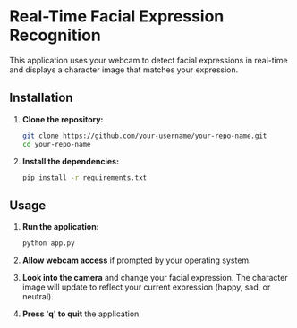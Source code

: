 # Real-Time Facial Expression Recognition

This application uses your webcam to detect facial expressions in real-time and displays a character image that matches your expression.

## Installation

1.  **Clone the repository:**
    ```bash
    git clone https://github.com/your-username/your-repo-name.git
    cd your-repo-name
    ```

2.  **Install the dependencies:**
    ```bash
    pip install -r requirements.txt
    ```

## Usage

1.  **Run the application:**
    ```bash
    python app.py
    ```

2.  **Allow webcam access** if prompted by your operating system.

3.  **Look into the camera** and change your facial expression. The character image will update to reflect your current expression (happy, sad, or neutral).

4.  **Press 'q' to quit** the application.
